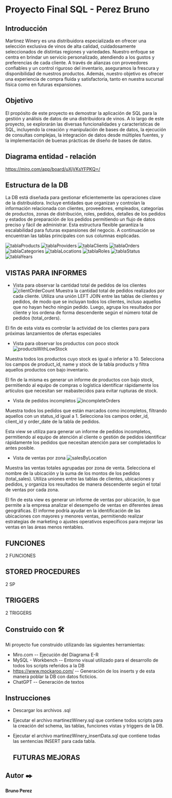 # Proyecto Final SQL  - Perez Bruno 

## Introducción

Martinez Winery es una distribuidora especializada en ofrecer una selección exclusiva de vinos de alta calidad, cuidadosamente seleccionados de distintas regiones y variedades. Nuestro enfoque se centra en brindar un servicio personalizado, atendiendo a los gustos y preferencias de cada cliente. A través de alianzas con proveedores confiables y un control riguroso del inventario, aseguramos la frescura y disponibilidad de nuestros productos. Además, nuestro objetivo es ofrecer una experiencia de compra fluida y satisfactoria, tanto en nuestra sucursal física como en futuras expansiones.

## Objetivo 

El propósito de este proyecto es demostrar la aplicación de SQL para la gestión y análisis de datos de una distribuidora de vinos. A lo largo de este proyecto, se explorarán las diversas funcionalidades y características de SQL, incluyendo la creación y manipulación de bases de datos, la ejecución de consultas complejas, la integración de datos desde múltiples fuentes, y la implementación de buenas prácticas de diseño de bases de datos.

## Diagrama entidad - relación

https://miro.com/app/board/uXjVKsYFPKQ=/

## Estructura de la DB

La DB está diseñada para gestionar eficientemente las operaciones clave de la distribuidora. Incluye entidades que organizan y controlan la información relacionada con clientes, proveedores, empleados, categorías de productos, zonas de distribución, roles, pedidos, detalles de los pedidos y estados de preparación de los pedidos permitiendo un flujo de datos preciso y fácil de administrar. Esta estructura flexible garantiza la escalabilidad para futuras expansiones del negocio.
A continuación se encuentran las tablas principales con sus columnas explicadas.


![tablaProducts](https://github.com/user-attachments/assets/c03558c3-b2e3-4c71-ab65-34029d0f5193)
![tablaProviders](https://github.com/user-attachments/assets/01004e11-2602-4670-9d17-440a3cfca3b9)
![tablaClients](https://github.com/user-attachments/assets/224e2082-ae71-4e61-a8c3-3ab21d9e16a8)
![tablaOrders](https://github.com/user-attachments/assets/55e179dc-9165-4431-8591-cae567ae0105)
![tablaCategories](https://github.com/user-attachments/assets/8f372c4d-5fae-4a4a-9035-31a14732424b)
![tablaLocations](https://github.com/user-attachments/assets/5008d0b8-7ea9-480c-a909-1ce812ac2b69)
![tablaRoles](https://github.com/user-attachments/assets/50921896-2f69-49fb-9a7b-ea51c6480740)
![tablaStatus](https://github.com/user-attachments/assets/44d5aa12-e7e0-4985-b9d8-898a51bfef63)
![tablaYears](https://github.com/user-attachments/assets/500f495e-4292-41aa-9309-1b34c34e7df7)


## VISTAS PARA INFORMES


* Vista para observar la cantidad total de pedidos de los clientes 
![clientOrderCount](https://github.com/user-attachments/assets/4b877fd4-e224-4b90-8e35-28e2a463558d)
Muestra la cantidad total de pedidos realizados por cada cliente. Utiliza una unión LEFT JOIN entre las tablas de clientes y pedidos, de modo que se incluyan todos los clientes, incluso aquellos que no hayan hecho ningún pedido. Luego, agrupa los resultados por cliente y los ordena de forma descendente según el número total de pedidos (total_orders).

El fin de esta vista es controlar la actividad de los clientes para para próximas lanzamientos de ofertas especiales

* Vista para observar los productos con poco stock
![productsWithLowStock](https://github.com/user-attachments/assets/9ec891bc-1ac4-4e3e-bdd7-9f9276fbc274)

Muestra todos los productos cuyo stock es igual o inferior a 10. Selecciona los campos de product_id, name y stock de la tabla products y filtra aquellos productos con bajo inventario.

El fin de la misma es generar un informe de productos con bajo stock, permitiendo al equipo de compras o logística identificar rápidamente los artículos que necesitan ser reabastecidos para evitar rupturas de stock.

* Vista de pedidos incompletos
![incompleteOrders](https://github.com/user-attachments/assets/e9fc9363-13aa-4670-82a7-88ebde5cd0f7)

Muestra todos los pedidos que están marcados como incompletos, filtrando aquellos con un status_id igual a 1. Selecciona los campos order_id, client_id y order_date de la tabla de pedidos.

Esta view se utiliza para generar un informe de pedidos incompletos, permitiendo al equipo de atención al cliente o gestión de pedidos identificar rápidamente los pedidos que necesitan atención para ser completados lo antes posible. 

* Vista de ventas por zona
![salesByLocation](https://github.com/user-attachments/assets/7f28a261-2032-46b1-8429-6631c93f8bde)

Muestra las ventas totales agrupadas por zona de venta. Selecciona el nombre de la ubicación y la suma de los montos de los pedidos (total_sales). Utiliza uniones entre las tablas de clientes, ubicaciones y pedidos, y organiza los resultados de manera descendente según el total de ventas por cada zona.

El fin de esta view es generar un informe de ventas por ubicación, lo que permite a la empresa analizar el desempeño de ventas en diferentes áreas geográficas. El informe podría ayudar en la identificación de las ubicaciones con mayores y menores ventas, permitiendo realizar estrategias de marketing o ajustes operativos específicos para mejorar las ventas en las áreas menos rentables.


## FUNCIONES

2 FUNCIONES 

## STORED PROCEDURES

2 SP

## TRIGGERS

2 TRIGGERS 

## Construido con 🛠️

Mi proyecto fue construido utilizando las siguientes herramientas: 

* Miro.com -- Ejecución del Diagrama E-R
* MySQL - Workbench -- Entorno visual utilizado para el desarrollo de todos los scripts referidos a la DB
* https://www.mockaroo.com/ -- Generación de los inserts y de esta manera poblar la DB con datos ficticios.
* ChatGPT -- Generación de textos 

## Instrucciones

* Descargar los archivos .sql
* Ejecutar el archivo martinezWinery.sql que contiene todos scripts para la creación del schema, las tablas, funciones vistas y triggers de la DB.
* Ejecutar el archivo martinezWinery_insertData.sql que contiene todas las sentencias INSERT para cada tabla.

  ## FUTURAS MEJORAS



## Autor ✒️
**Bruno Perez** 


